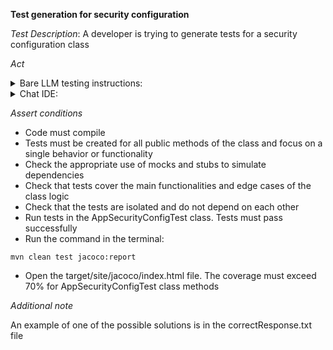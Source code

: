 **Test generation for security configuration**

*Test Description*:
A developer is trying to generate tests for a security configuration class

*Act*

<details>
<summary>Bare LLM testing instructions:</summary>

- Open the prompt.txt file
- Copy a question located in the prompt.txt file to the chat window
- Submit the question
- Open the project tests-creation/security-config/java
- Open the AppSecurityConfig class
- Add suggested tests to the AppSecurityConfigTest class
- Add all necessary imports

</details>

<details>
<summary>Chat IDE:</summary>

- Open the project tests-creation/security-config/java
- Open the AppSecurityConfig class
- Highlight the AppSecurityConfig class
- Type in the chat window:

> Create tests for the AppSecurityConfig class using Spring web security framework for testing and cover both positive and negative scenarios

- Add suggested tests to the AppSecurityConfigTest class
- Add all necessary imports

</details>

*Assert conditions*

- Code must compile
- Tests must be created for all public methods of the class and focus on a single behavior or functionality
- Check the appropriate use of mocks and stubs to simulate dependencies
- Check that tests cover the main functionalities and edge cases of the class logic
- Check that the tests are isolated and do not depend on each other
- Run tests in the AppSecurityConfigTest class. Tests must pass successfully
- Run the command in the terminal:

```
mvn clean test jacoco:report
```

- Open the target/site/jacoco/index.html file. The coverage must exceed 70% for AppSecurityConfigTest class methods

*Additional note*

An example of one of the possible solutions is in the correctResponse.txt file